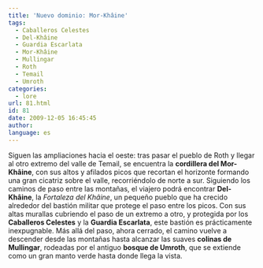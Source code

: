 ```yaml
---
title: 'Nuevo dominio: Mor-Khâine'
tags:
  - Caballeros Celestes
  - Del-Khâine
  - Guardia Escarlata
  - Mor-Khâine
  - Mullingar
  - Roth
  - Temail
  - Umroth
categories:
  - lore
url: 81.html
id: 81
date: 2009-12-05 16:45:45
author:
language: es
---
```


Siguen las ampliaciones hacia el oeste: tras pasar el pueblo de Roth y llegar al otro extremo del valle de Temail, se encuentra la **cordillera del Mor-Khâine**, con sus altos y afilados picos que recortan el horizonte formando una gran cicatriz sobre el valle, recorriéndolo de norte a sur. Siguiendo los caminos de paso entre las montañas, el viajero podrá encontrar **Del-Khâine**, la _Fortaleza del Khâine_, un pequeño pueblo que ha crecido alrededor del bastión militar que protege el paso entre los picos. Con sus altas murallas cubriendo el paso de un extremo a otro, y protegida por los **Caballeros Celestes** y la **Guardia Escarlata**, este bastión es prácticamente inexpugnable. Más allá del paso, ahora cerrado, el camino vuelve a descender desde las montañas hasta alcanzar las suaves **colinas de Mullingar**, rodeadas por el antiguo **bosque de Umroth**, que se extiende como un gran manto verde hasta donde llega la vista.